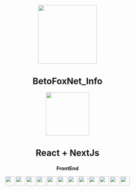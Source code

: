 <div align="center">

<a href="https://portfolio-react-betofoxnet-info-projects.vercel.app/">
<img src="https://github.com/user-attachments/assets/8e37b052-5c84-4c25-bcb3-56f36e875326" width="190px"/>
</a>

# BetoFoxNet_Info

</div>

<div align="center">

<a href="https://portfolio-react-betofoxnet-info-projects.vercel.app/">
<img src="https://cdn.jsdelivr.net/gh/devicons/devicon@latest/icons/nextjs/nextjs-original.svg" width="140px"/>
</a>

# React + NextJs

</div>

<div align="center">

### FrontEnd

<div align="center">
  <img src="https://cdn.jsdelivr.net/gh/devicons/devicon@latest/icons/vscode/vscode-original.svg" width="30px"/>
  <img src="https://cdn.jsdelivr.net/gh/devicons/devicon/icons/html5/html5-original.svg" width="30px"/>
  <img src="https://cdn.jsdelivr.net/gh/devicons/devicon/icons/css3/css3-original.svg" width="30px"/>
  <img src="https://cdn.jsdelivr.net/gh/devicons/devicon/icons/javascript/javascript-plain.svg" width="30px"/>
  <img src="https://cdn.jsdelivr.net/gh/devicons/devicon@latest/icons/typescript/typescript-original.svg" width="30px" />
  <img src="https://cdn.jsdelivr.net/gh/devicons/devicon/icons/react/react-original.svg" width="30px"/>
  <img src="https://cdn.jsdelivr.net/gh/devicons/devicon@latest/icons/nextjs/nextjs-original.svg" width="30px" />
  <img src="https://cdn.jsdelivr.net/gh/devicons/devicon@latest/icons/vercel/vercel-line.svg" width="30px"/>
  <img src="https://cdn.jsdelivr.net/gh/devicons/devicon@latest/icons/swiper/swiper-original.svg" width="30px" />
  <img src="https://cdn.jsdelivr.net/gh/devicons/devicon@latest/icons/reactrouter/reactrouter-original.svg" width="30px"/>
  <img src="https://cdn.jsdelivr.net/gh/devicons/devicon@latest/icons/nodejs/nodejs-plain.svg" width="30px"/>
  <img src="https://cdn.jsdelivr.net/gh/devicons/devicon@latest/icons/npm/npm-original-wordmark.svg" width="30px"/>
</div>